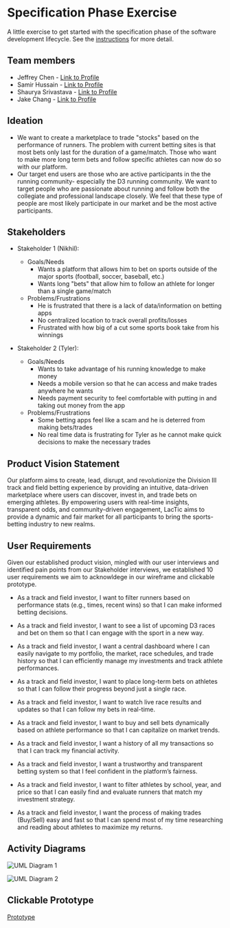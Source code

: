 # Specification Phase Exercise

A little exercise to get started with the specification phase of the software development lifecycle. See the [instructions](instructions.md) for more detail.

## Team members

* Jeffrey Chen - [Link to Profile](https://github.com/JeffreyChen112)
* Samir Hussain - [Link to Profile](https://github.com/Samir2324)
* Shaurya Srivastava - [Link to Profile](https://github.com/shauryasr04)
* Jake Chang - [Link to Profile](https://github.com/jakechang1284)

## Ideation

* We want to create a marketplace to trade "stocks" based on the performance of runners. The problem with current betting sites is that most bets only last for the duration of a game/match. Those who want to make more long term bets and follow specific athletes can now do so with our platform. 
* Our target end users are those who are active participants in the the running community- especially the D3 running community. We want to target people who are passionate about running and follow both the collegiate and professional landscape closely. We feel that these type of people are most likely participate in our market and be the most active participants. 

## Stakeholders

* Stakeholder 1 (Nikhil): 
    * Goals/Needs
        * Wants a platform that allows him to bet on sports outside of the major sports (football, soccer, baseball, etc.)
        * Wants long "bets" that allow him to follow an athlete for longer than a single game/match
    * Problems/Frustrations
        * He is frustrated that there is a lack of data/information on betting apps
        * No centralized location to track overall profits/losses
        * Frustrated with how big of a cut some sports book take from his winnings

* Stakeholder 2 (Tyler):
    * Goals/Needs
        * Wants to take advantage of his running knowledge to make money
        * Needs a mobile version so that he can access and make trades anywhere he wants
        * Needs payment security to feel comfortable with putting in and taking out money from the app
    * Problems/Frustrations
        * Some betting apps feel like a scam and he is deterred from making bets/trades
        * No real time data is frustrating for Tyler as he cannot make quick decisions to make the necessary trades 

## Product Vision Statement

Our platform aims to create, lead, disrupt, and revolutionize the Division III track and field betting experience by providing an intuitive, data-driven marketplace where users can discover, invest in, and trade bets on emerging athletes. By empowering users with real-time insights, transparent odds, and community-driven engagement, LacTic aims to provide a dynamic and fair market for all participants to bring the sports-betting industry to new realms.


## User Requirements

Given our established product vision, mingled with our user interviews and identified pain points from our Stakeholder interviews, we established 10 user requirements we aim to acknowldege in our wireframe and clickable prototype.

* As a track and field investor, I want to filter runners based on performance stats (e.g., times, recent wins) so that I can make informed betting decisions.

* As a track and field investor, I want to see a list of upcoming D3 races and bet on them so that I can engage with the sport in a new way.

* As a track and field investor, I want a central dashboard where I can easily navigate to my portfolio, the market, race schedules, and trade history so that I can efficiently manage my investments and track athlete performances.

* As a track and field investor, I want to place long-term bets on athletes so that I can follow their progress beyond just a single race.

* As a track and field investor, I want to watch live race results and updates so that I can follow my bets in real-time.

* As a track and field investor, I want to buy and sell bets dynamically based on athlete performance so that I can capitalize on market trends.

* As a track and field investor, I want a history of all my transactions so that I can track my financial activity.

* As a track and field investor, I want a trustworthy and transparent betting system so that I feel confident in the platform’s fairness.

* As a track and field investor, I want to filter athletes by school, year, and price so that I can easily find and evaluate runners that match my investment strategy.

* As a track and field investor, I want the process of making trades (Buy/Sell) easy and fast so that I can spend most of my time researching and reading about athletes to maximize my returns.


## Activity Diagrams

![UML Diagram 1](https://github.com/user-attachments/assets/bb180ab5-d827-4264-87e7-d2b18198fc46)

![UML Diagram 2](https://github.com/user-attachments/assets/ca1dc868-ed81-4284-a496-7eb4877f95d5)




## Clickable Prototype

[Prototype](https://www.figma.com/proto/GNFudt2Q8TRRYm31rZmHVW/jsjs?node-id=0-1&t=qskPw1GvaHNmHq6w-1)
